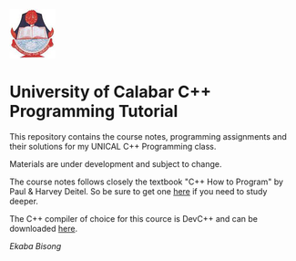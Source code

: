 ![University of Calabar](unical.jpg "University of Calabar")  
# University of Calabar C++ Programming Tutorial
This repository contains the course notes, programming assignments and their solutions for my UNICAL C++ Programming class.  
  
Materials are under development and subject to change.  
  
The course notes follows closely the textbook "C++ How to Program" by Paul & Harvey Deitel. So be sure to get one [here](http://www.amazon.com/Program-Objects-Version-Edition-Deitel/dp/0133378713) if you need to study deeper.
  
The C++ compiler of choice for this cource is DevC++ and can be downloaded [here](http://sourceforge.net/projects/orwelldevcpp/).
  
_Ekaba Bisong_